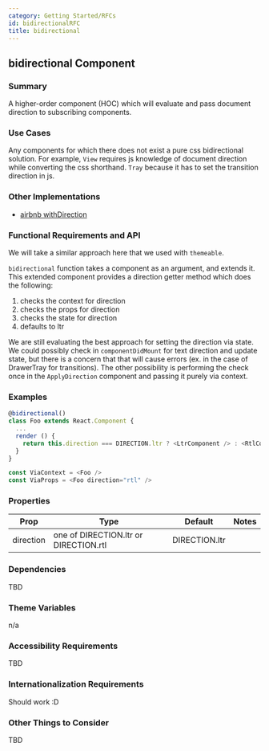 ```yaml
---
category: Getting Started/RFCs
id: bidirectionalRFC
title: bidirectional
---
```



## bidirectional Component

### Summary
A higher-order component (HOC) which will evaluate and pass document direction to subscribing
components.


### Use Cases
Any components for which there does not exist a pure css bidirectional solution. For example, `View`
requires js knowledge of document direction while converting the css shorthand. `Tray` because
it has to set the transition direction in js.


### Other Implementations
- [airbnb withDirection](https://github.com/airbnb/react-with-direction/blob/master/src/withDirection.jsx)


### Functional Requirements and API
We will take a similar approach here that we used with `themeable`.

`bidirectional` function takes a component as an argument, and extends it. This extended component
provides a direction getter method which does the following:

1) checks the context for direction
2) checks the props for direction
3) checks the state for direction
4) defaults to ltr

We are still evaluating the best approach for setting the direction via state. We could possibly
check in `componentDidMount` for text direction and update state, but there is a concern that that
will cause errors (ex. in the case of DrawerTray for transitions). The other possibility is performing
the check once in the `ApplyDirection` component and passing it purely via context.


### Examples
```javascript
@bidirectional()
class Foo extends React.Component {
  ...
  render () {
    return this.direction === DIRECTION.ltr ? <LtrComponent /> : <RtlComponent />
  }
}

const ViaContext = <Foo />
const ViaProps = <Foo direction="rtl" />
```

### Properties
| Prop     | Type     | Default  | Notes    |
|----------|-------------|----------|----------|
| direction | one of DIRECTION.ltr or DIRECTION.rtl | DIRECTION.ltr | |

### Dependencies
TBD


### Theme Variables
n/a


### Accessibility Requirements
TBD


### Internationalization Requirements
Should work :D


### Other Things to Consider
TBD
